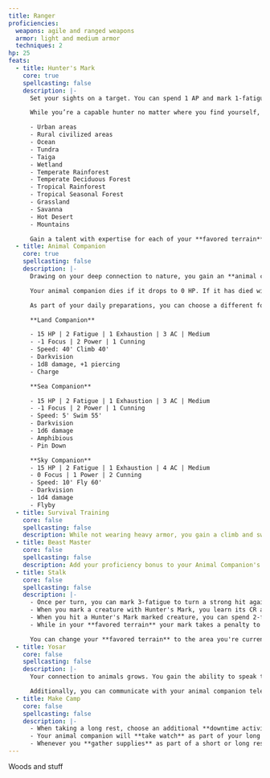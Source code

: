 ```yaml
---
title: Ranger
proficiencies:
  weapons: agile and ranged weapons
  armor: light and medium armor
  techniques: 2
hp: 25
feats:
  - title: Hunter's Mark
    core: true
    spellcasting: false
    description: |-
      Set your sights on a target. You can spend 1 AP and mark 1-fatigue on your turn to mark a creature you can see as your quarry for 1 minute. Once per turn while marked, you deal an additional 1d6 damage to it when you hit it with a weapon attack and gain +2 ongoing when trying to sense it. If your quarry drops to 0 hit points before the duration ends, you can immediately spend 1-fatigue to mark a new creature as your query. When initially marking a creature, you can mark 3-fatigue instead of 1 to extend the duration to 10 minutes, or 5-fatigue to extend it to 1 day. 

      While you’re a capable hunter no matter where you find yourself, where you’ve honed your skills is where you feel the most at home. Choose two of the following areas as your **favored terrain**:

      - Urban areas
      - Rural civilized areas
      - Ocean
      - Tundra
      - Taiga
      - Wetland
      - Temperate Rainforest
      - Temperate Deciduous Forest
      - Tropical Rainforest
      - Tropical Seasonal Forest
      - Grassland
      - Savanna
      - Hot Desert
      - Mountains

      Gain a talent with expertise for each of your **favored terrain** based on your time and knowledge in them. Whenever you spend a significant amount of time in one of these areas, you can replace one of these talents with one for the new area, representing your shifting expertise. When you're in your **favored terrain**, reduce the fatigue cost of marking a creature by 1.
  - title: Animal Companion
    core: true
    spellcasting: false
    description: |-
      Drawing on your deep connection to nature, you gain an **animal companion**. Choose one of the provided stat blocks for a land, sea, or sky companion. It acts independently of you, rolling its own initiative in combat, and obeys your commands. In combat, it will dodge unless you spend 1 AP to direct it on how to act. While you cannot speak directly with your companion, your bond is deep enough that you two can understand each other at a surface level.

      Your animal companion dies if it drops to 0 HP. If it has died within the last hour, you can spend 2 AP and mark 3-fatigue to touch it and restore it to life with full hit points after 1 minute. If it has been longer than an hour, you can concentrate over it for 10 minutes and mark 1-exhaustion to immediately bring it back to life with full hit points. Otherwise, whenever you tend to wounds or clear fatigue, for every 1 supply you spend to heal yourself, heal your animal companion, too, and recover the appropriate amount of fatigue.

      As part of your daily preparations, you can choose a different form for your animal companion, keeping its current HP, fatigue, and exhaustion levels. You can never have more than one companion.

      **Land Companion**

      - 15 HP | 2 Fatigue | 1 Exhaustion | 3 AC | Medium
      - -1 Focus | 2 Power | 1 Cunning
      - Speed: 40' Climb 40'
      - Darkvision
      - 1d8 damage, +1 piercing
      - Charge

      **Sea Companion**

      - 15 HP | 2 Fatigue | 1 Exhaustion | 3 AC | Medium
      - -1 Focus | 2 Power | 1 Cunning
      - Speed: 5' Swim 55'
      - Darkvision
      - 1d6 damage
      - Amphibious
      - Pin Down

      **Sky Companion**
      - 15 HP | 2 Fatigue | 1 Exhaustion | 4 AC | Medium
      - 0 Focus | 1 Power | 2 Cunning
      - Speed: 10' Fly 60'
      - Darkvision
      - 1d4 damage
      - Flyby
  - title: Survival Training
    core: false
    spellcasting: false
    description: While not wearing heavy armor, you gain a climb and swim speed equal to your SPEED and you roll initiative with advantage. Additionally, your Animal Companion's highest speed is increased by 10', adn you gain +2 ongoing to track a creature while in your **favored terrain**.
  - title: Beast Master
    core: false
    spellcasting: false
    description: Add your proficiency bonus to your Animal Companion's attack and damage rolls, fatigue, and HP. You and your Animal Companion also both gain the **tag team** technique—your companion can only choose you, or another friendly creature that it knows, as their partner when using it. Finally, the benefits of your hunter's mark now extend to your animal companion.
  - title: Stalk
    core: false
    spellcasting: false
    description: |-
      - Once per turn, you can mark 3-fatigue to turn a strong hit against a creature you have marked with Hunter's Mark into a critical hit.
      - When you mark a creature with Hunter's Mark, you learn its CR and any vulnerabilities it may have
      - When you hit a Hunter's Mark marked creature, you can spend 2-fatigue to either apply sundered or weakened 
      - While in your **favored terrain** your mark takes a penalty to attack rolls made against you, and you gain a bonus to attack rolls made against them, equal to your +FOCUS

      You can change your **favored terrain** to the area you're currently in by spending an extended rest dedicated entirely to scouting your surroundings.
  - title: Yosar
    core: false
    spellcasting: false
    description: |-
      Your connection to animals grows. You gain the ability to speak to animals. On your turn, you can spend 1 AP to transfer your consciousness into an animal within 100' of you or your animal companion no matter its distance from you, as long as it's on the same plane of existence as you. While yosaring into an animal, you can perceive through its senses and control its actions. You are stunned and unaware of your surroundings while doing this, but can end your yosaring (and the condition) at will. 

      Additionally, you can communicate with your animal companion telepathically up to 100' away from you.
  - title: Make Camp
    core: false
    spellcasting: false
    description: |-
      - When taking a long rest, choose an additional **downtime activity**
      - Your animal companion will **take watch** as part of your long rest for free. You are still able to **take watch** as well. If you're in your **favored terrain**, both you and your companion gain +2 ongoing to your roll to **take watch**.
      - Whenever you **gather supplies** as part of a short or long rest, treat a weak hit as a strong hit. If you're in your **favored terrain**, gain +2 ongoing**** to your roll to **gather supplies**.
---
```


Woods and stuff
